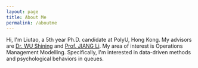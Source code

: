 ```yaml
---
layout: page
title: About Me
permalink: /aboutme
---
```


Hi, I'm Liutao, a 5th year Ph.D. candidate at PolyU, Hong Kong. My advisors are [Dr. WU Shining](https://www.polyu.edu.hk/lms/people/academic-staff/shining-wu/) and [Prof. JIANG Li](https://www.polyu.edu.hk/lms/people/academic-staff/li-jiang/). My area of interest is Operations Management Modelling. Specifically, I'm interested in data-driven methods and psychological behaviors in queues. 
